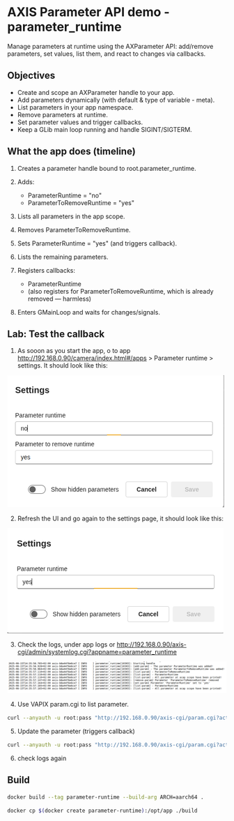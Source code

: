 # AXIS Parameter API demo - parameter_runtime

Manage parameters at runtime using the AXParameter API: add/remove parameters, set values, list them, and react to changes via callbacks.

## Objectives

- Create and scope an AXParameter handle to your app.
- Add parameters dynamically (with default & type of variable - meta).
- List parameters in your app namespace.
- Remove parameters at runtime.
- Set parameter values and trigger callbacks.
- Keep a GLib main loop running and handle SIGINT/SIGTERM.

## What the app does (timeline)

1. Creates a parameter handle bound to root.parameter_runtime.
2. Adds:
    - ParameterRuntime = "no"
    - ParameterToRemoveRuntime = "yes"

3. Lists all parameters in the app scope.
4. Removes ParameterToRemoveRuntime.
5. Sets ParameterRuntime = "yes" (and triggers callback).
6. Lists the remaining parameters.
7. Registers callbacks:
    - ParameterRuntime
    - (also registers for ParameterToRemoveRuntime, which is already removed — harmless)

8. Enters GMainLoop and waits for changes/signals.

## Lab: Test the callback


1. As sooon as you start the app, o to app http://192.168.0.90/camera/index.html#/apps > Parameter runtime > settings. It should look like this:

![Parameter Runtime initial settings page](./parameter_runtime_init.png)

2. Refresh the UI and go again to the settings page, it should look like this:

![Parameter Runtime final settings page](./parameter_runtime_final.png)


3. Check the logs, under app logs or http://192.168.0.90/axis-cgi/admin/systemlog.cgi?appname=parameter_runtime



![Parameter Runtime logs](./log_parameter_runtime.png)


4. Use VAPIX param.cgi to list parameter.

```bash
curl --anyauth -u root:pass "http://192.168.0.90/axis-cgi/param.cgi?action=list&group=root.parameter_runtime"

```
5. Update the parameter (triggers callback)

```bash
curl --anyauth -u root:pass "http://192.168.0.90/axis-cgi/param.cgi?action=update&root.parameter_runtime.ParameterRuntime=anyvalue"

```
6. check logs again



## Build

```bash
docker build --tag parameter-runtime --build-arg ARCH=aarch64 .
```
```bash
docker cp $(docker create parameter-runtime):/opt/app ./build
```

